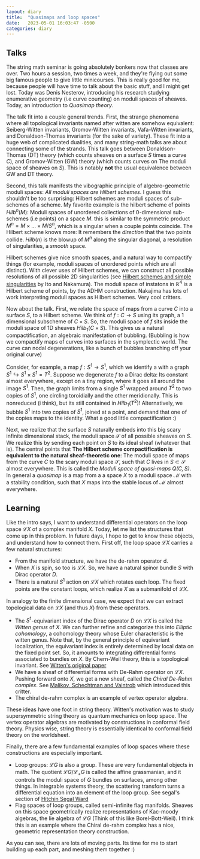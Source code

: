 ```yaml
---
layout: diary 
title:  "Quasimaps and loop spaces"
date:   2023-05-01 16:03:47 -0500
categories: diary
---
```



## Talks 

The string math seminar is going absolutely bonkers now that classes are over. Two hours a session, two times a week, and they're flying out some big famous people to give little minicourses. This is really good for me, because people will have time to talk about the basic stuff, and I might get lost. Today was Denis Nesterov, introducing his research studying enumerative geometry (i.e curve counting) on moduli spaces of sheaves. Today, an introduction to *Quasimap theory*.

The talk fit into a couple general trends. First, the strange phenomena where all topological invariants named after witten are somehow equivalent: Seiberg-Witten invariants, Gromov-Witten invariants, Vafa-Witten invariants, and Donaldson-Thomas invariants (for the sake of variety). These fit into a huge web of complicated dualities, and many string-math talks are about connecting some of the strands. This talk goes between Donaldson-Thomas (DT) theory (which counts sheaves on a surface $S$ times a curve $C$), and Gromov-Witten (GW) theory (which counts curves on The moduli space of sheaves on $S$). This is notably **not** the usual equivalence between GW and DT theory.

Second, this talk manifests the vibographic principle of algebro-geometric moduli spaces: *All moduli spaces are Hilbert schemes*. I guess this shouldn't be too surprising: Hilbert schemes are moduli spaces of sub-schemes of a scheme. My favorite example is the hilbert scheme of points $Hilb^n(M)$: Moduli spaces of unordered collections of $0$-dimensional sub-schemes (i.e points) on a space $M$. this is similar to the symmetric product $M^n = M \times \dots \times M / S^n$, which is a singular when a couple points coincide.  The Hilbert scheme knows more: It remembers the *direction* that the two points collide. $Hilb(n)$ is the blowup of $M^n$ along the singular diagonal, a resolution of singularities, a *smooth* space. 

Hilbert schemes give nice smooth spaces, and a natural way to compactify things (for example, moduli spaces of unordered points which are all distinct). With clever uses of Hilbert schemes, we can construct all possible resolutions of all possible 2D singularities (see [Hilbert schemes and simple singularities](https://www.math.sci.hokudai.ac.jp/~nakamura/ADEHilb.pdf) by Ito and Nakamura). The moduli space of instatons in $\mathbb{R}^4$ is a Hilbert scheme of points, by the ADHM construction. Nakajima has lots of work interpreting moduli spaces as Hilbert schemes. Very cool critters.

Now about the talk. First, we relate the space of maps from a curve $C$ into a surface $S$, to a Hilbert scheme. We think of $f:C \to S$ using its graph, a 1 dimensional subscheme of $C \times S$. So, the moduli space of $f$ sits inside the moduli space of 1D sheaves $Hilb_1(C\times S)$. This gives us a natural compactification, an algebraic manifestation of bubbling. (Bubbling is how we compactify maps of curves into surfaces in the symplectic world. The curve can nodal degenerations, like a bunch of bubbles branching off your original curve)

Consider, for example, a map $f:S^1 \to S^1$, which we identify a with a graph $S^1 \hookrightarrow S^1\times S^1 = T^2$. Suppose we degenerate $f$ to a Dirac delta: Its constant almost everywhere, except on a tiny region, where it goes all around the image $S^1$. Then, the graph limits from a single $S^1$ wrapped around $T^2$ to two copies of $S^1$, one circling toroidially  and the other meridionally. This is nonreduced (i think), but its still contained in $Hilb_1(T^2)$! Alternatively, we bubble $S^1$ into two copies of $S^1$, joined at a point, and demand that one of the copies maps to the identity.  What a good little compactification :)

Next, we realize that the surface $S$ naturally embeds into this big scary infinite dimensional stack, the moduli space $\mathcal{S}$ of all possible sheaves on $S$. We realize this by sending each point on $S$ to its ideal sheaf (whatever that is). The central points that **The Hilbert scheme compactification is equivalent to the natural sheaf-theoretic one**: The moduli space of maps from the curve $C$ to the scary moduli space $\mathcal{S}$, such that $C$ lives in $S \subset \mathcal{S}$ almost everywhere. This is called the *Moduli space of quasi-maps $Q(C,S)$*. In general a *quasimap* is a map from a a space $X$ to a moduli space $\mathcal{M}$ with a stability condition, such that $X$ maps into the stable locus of $\mathcal{M}$ almost everywhere. 

## Learning

Like the intro says, I want to understand differential operators on the loop space $\mathcal{L} X$ of a complex manifold $X$. Today, let me list the structures that come up in this problem. In future days, I hope to get to know these objects, and understand how to connect them. First off, the loop space $\mathcal{L}X$ carries a few natural structures:
- From the manifold structure, we have the de-rahm operator $\mathrm{d}$. 
- When $X$ is spin, so too is $\mathcal{L} X$. So, we have a natural spinor bundle $S$ with Dirac operator $D$. 
- There is a natural $S^1$ action on $\mathcal{L}X$ which rotates each loop. The fixed points are the constant loops, which realize $X$ as a submanifold of $\mathcal{L}X$. 


In analogy to the finite dimensional case, we expect that we can extract topological data on $\mathcal{L}X$ (and thus $X$) from these operators.
- The $S^1$-equivariant index of the Dirac operator $D$ on $\mathcal{L}X$ is called the *Witten genus* of $X$.  We can further refine and categorize this into *Elliptic cohomology*, a cohomology theory whose Euler characteristic is the witten genus. Note that, by the general principle of equivariant localization, the equivariant index is entirely determined by local data on the fixed point set. So, it amounts to integrating differential forms associated to bundles on $X$. By Chern-Weil theory, this is a topological invariant. See [Witten's original paper](https://link.springer.com/chapter/10.1007/BFb0078045)
- We have a sheaf of differential forms with De-Rahm operator on $\mathcal{L}X$. Pushing forward onto $X$, we get a new sheaf, called the *Chiral De-Rahm complex*. See [Malikov, Schechtman and Vaintrob](https://arxiv.org/pdf/math/9803041.pdf) which introduced this critter. 
- The chiral de-rahm complex is an example of vertex operator algebra. 

These ideas have one foot in string theory. Witten's motivation was to study supersymmetric string theory as quantum mechanics on loop space. The vertex operator algebras are motivated by constructions in conformal field theory. Physics wise, string theory is essentially identical to conformal field theory on the worldsheet.

Finally, there are a few fundamental examples of loop spaces where these constructions are especially important.
- Loop groups: $\mathcal{L}G$ is also a group. These are very fundamental objects in math. The quotient $\mathcal{L}G/\mathcal{L}_+G$ is called the affine grassmanian, and it controls the moduli space of $G$ bundles on surfaces, among other things. In integrable systems theory, the scattering transform turns a differential equation into an element of the loop group. See segal's section of [Hitchin Segal Ward](http://www.math.toronto.edu/khesin/biblio/hitchin_segal.pdf)
- Flag spaces of loop groups, called semi-infinite flag manifolds. Sheaves on this space geometrically realize representations of Kac-moody algebras, the lie algebra of $\mathcal{L}G$ (Think of this like Borel-Bott-Weil). I think this is an example where the Chiral de-rahm complex has a nice, geometric representation theory construction.

As you can see, there are lots of moving parts. Its time for me to start building up each part, and meshing them together :)
